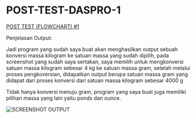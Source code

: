 # POST-TEST-DASPRO-1


[POST TEST (FLOWCHART) #1](https://github.com/faizizz/POST-TEST-DASPRO-1/assets/144973981/beabc805-b51f-4cb7-91b1-9d3a510b86ad)


Penjelasan Output:

Jadi program yang sudah saya buat akan menghasilkan output sebuah konversi massa kilogram ke satuan massa yang sudah dipilih, pada screenshot yang sudah saya sertakan, saya memilih untuk mengkonversi
satuan massa kilogram sebesar 4 kg ke satuan massa gram, setelah melalui proses pengkoversian, didapatkan output berupa satuan massa gram yang didapat dari proses konversi dari satuan massa kilogram
sebesar 4000 g

Tidak hanya konversi menuju gram, program yang saya buat juga memiliki pilihan massa yang lain yaitu ponds dan ounce.

![SCREENSHOT OUTPUT](https://github.com/faizizz/POST-TEST-DASPRO-1/assets/144973981/eae6f514-e7aa-4e0c-b5f2-7d9806405d13)

